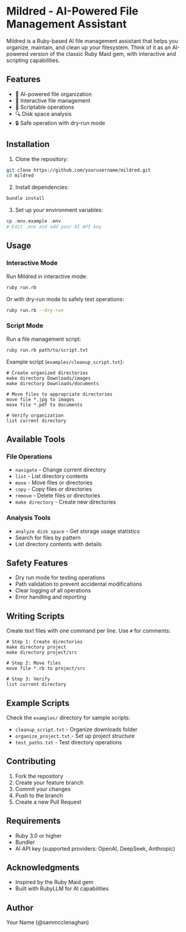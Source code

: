 # Mildred - AI-Powered File Management Assistant

Mildred is a Ruby-based AI file management assistant that helps you organize, maintain, and clean up your filesystem. Think of it as an AI-powered version of the classic Ruby Maid gem, with interactive and scripting capabilities.

## Features

- 🤖 AI-powered file organization
- 📂 Interactive file management
- 📜 Scriptable operations
- 🔍 Disk space analysis
- 🔒 Safe operation with dry-run mode

## Installation

1. Clone the repository:
```bash
git clone https://github.com/yourusername/mildred.git
cd mildred
```

2. Install dependencies:
```bash
bundle install
```

3. Set up your environment variables:
```bash
cp .env.example .env
# Edit .env and add your AI API key
```

## Usage

### Interactive Mode

Run Mildred in interactive mode:

```bash
ruby run.rb
```

Or with dry-run mode to safely test operations:

```bash
ruby run.rb --dry-run
```

### Script Mode

Run a file management script:

```bash
ruby run.rb path/to/script.txt
```

Example script (`examples/cleanup_script.txt`):
```
# Create organized directories
make directory Downloads/images
make directory Downloads/documents

# Move files to appropriate directories
move file *.jpg to images
move file *.pdf to documents

# Verify organization
list current directory
```

## Available Tools

### File Operations
- `navigate` - Change current directory
- `list` - List directory contents
- `move` - Move files or directories
- `copy` - Copy files or directories
- `remove` - Delete files or directories
- `make directory` - Create new directories

### Analysis Tools
- `analyze disk space` - Get storage usage statistics
- Search for files by pattern
- List directory contents with details

## Safety Features

- Dry run mode for testing operations
- Path validation to prevent accidental modifications
- Clear logging of all operations
- Error handling and reporting

## Writing Scripts

Create text files with one command per line. Use `#` for comments:

```
# Step 1: Create directories
make directory project
make directory project/src

# Step 2: Move files
move file *.rb to project/src

# Step 3: Verify
list current directory
```

## Example Scripts

Check the `examples/` directory for sample scripts:
- `cleanup_script.txt` - Organize downloads folder
- `organize_project.txt` - Set up project structure
- `test_paths.txt` - Test directory operations

## Contributing

1. Fork the repository
2. Create your feature branch
3. Commit your changes
4. Push to the branch
5. Create a new Pull Request

## Requirements

- Ruby 3.0 or higher
- Bundler
- AI API key (supported providers: OpenAI, DeepSeek, Anthropic)

## Acknowledgments

- Inspired by the Ruby Maid gem
- Built with RubyLLM for AI capabilities

## Author

Your Name (@sammcclenaghan)
